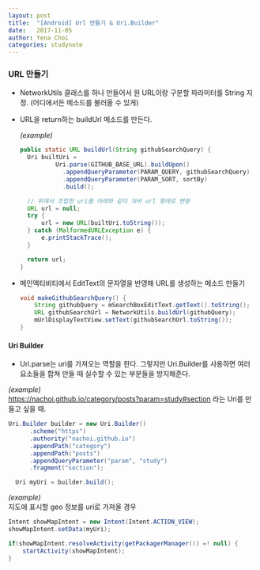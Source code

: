 ```yaml
---
layout: post
title:  "[Android] Url 만들기 & Uri.Builder"
date:   2017-11-05
author: Yena Choi
categories: studynote
---
```


### URL 만들기
- NetworkUtils 클래스를 하나 만들어서 원 URL이랑 구분할 파라미터를 String 지정. (어디에서든 메소드를 불러올 수 있게)
- URL을 return하는 buildUrl 메소드를 만든다.

  *(example)*
  ```java
  public static URL buildUrl(String githubSearchQuery) {
    Uri builtUri =
            Uri.parse(GITHUB_BASE_URL).buildUpon()
              .appendQueryParameter(PARAM_QUERY, githubSearchQuery)
              .appendQueryParameter(PARAM_SORT, sortBy)
              .build();

    // 위에서 조합한 uri를 아래와 같이 자바 url 형태로 변환
    URL url = null;
    try {
        url = new URL(builtUri.toString());
    } catch (MalformedURLException e) {
        e.printStackTrace();
    }

    return url;
  }
  ```

- 메인액티비티에서 EditText의 문자열을 반영해 URL를 생성하는 메소드 만들기

  ```java
  void makeGithubSearchQuery() {
      String githubQuery = mSearchBoxEditText.getText().toString();
      URL githubSearchUrl = NetworkUtils.buildUrl(githubQuery);
      mUrlDisplayTextView.setText(githubSearchUrl.toString());
  }
  ```

#### Uri Builder
- Uri.parse는 uri를 가져오는 역할을 한다. 그렇지만 Uri.Builder를 사용하면 여러 요소들을 합쳐 만들 때 실수할 수 있는 부분들을 방지해준다.

*(example)*   
https://nachoi.github.io/category/posts?param=study#section 라는 Uri를 만들고 싶을 때.

```java
Uri.Builder builder = new Uri.Builder()
      .scheme("https")
      .authority("nachoi.github.io")
      .appendPath("category")
      .appendPath("posts")
      .appendQueryParameter("param", "study")
      .fragment("section");

  Uri myUri = builder.build();

```

*(example)*   
지도에 표시할 geo 정보를 uri로 가져올 경우
```java
Intent showMapIntent = new Intent(Intent.ACTION_VIEW);
showMapIntent.setData(myUri);

if(showMapIntent.resolveActivity(getPackagerManager()) =! null) {
    startActivity(showMapIntent);
}
```
